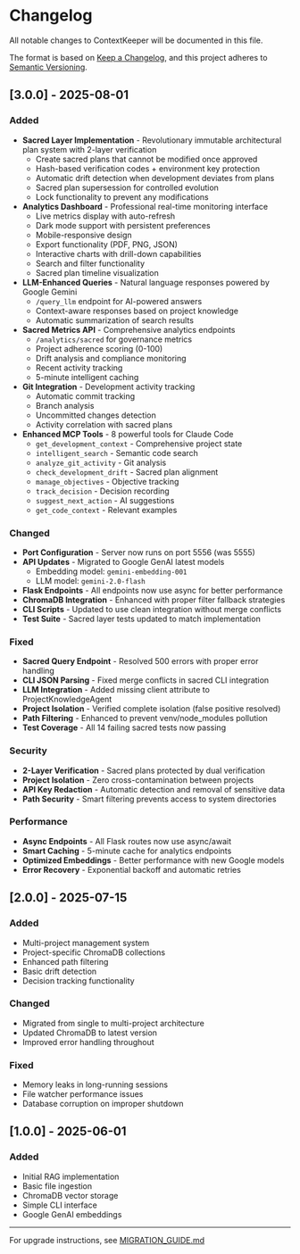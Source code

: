 # Changelog

All notable changes to ContextKeeper will be documented in this file.

The format is based on [Keep a Changelog](https://keepachangelog.com/en/1.1.0/),
and this project adheres to [Semantic Versioning](https://semver.org/spec/v2.0.0.html).

## [3.0.0] - 2025-08-01

### Added
- **Sacred Layer Implementation** - Revolutionary immutable architectural plan system with 2-layer verification
  - Create sacred plans that cannot be modified once approved
  - Hash-based verification codes + environment key protection
  - Automatic drift detection when development deviates from plans
  - Sacred plan supersession for controlled evolution
  - Lock functionality to prevent any modifications
- **Analytics Dashboard** - Professional real-time monitoring interface
  - Live metrics display with auto-refresh
  - Dark mode support with persistent preferences
  - Mobile-responsive design
  - Export functionality (PDF, PNG, JSON)
  - Interactive charts with drill-down capabilities
  - Search and filter functionality
  - Sacred plan timeline visualization
- **LLM-Enhanced Queries** - Natural language responses powered by Google Gemini
  - `/query_llm` endpoint for AI-powered answers
  - Context-aware responses based on project knowledge
  - Automatic summarization of search results
- **Sacred Metrics API** - Comprehensive analytics endpoints
  - `/analytics/sacred` for governance metrics
  - Project adherence scoring (0-100)
  - Drift analysis and compliance monitoring
  - Recent activity tracking
  - 5-minute intelligent caching
- **Git Integration** - Development activity tracking
  - Automatic commit tracking
  - Branch analysis
  - Uncommitted changes detection
  - Activity correlation with sacred plans
- **Enhanced MCP Tools** - 8 powerful tools for Claude Code
  - `get_development_context` - Comprehensive project state
  - `intelligent_search` - Semantic code search
  - `analyze_git_activity` - Git analysis
  - `check_development_drift` - Sacred plan alignment
  - `manage_objectives` - Objective tracking
  - `track_decision` - Decision recording
  - `suggest_next_action` - AI suggestions
  - `get_code_context` - Relevant examples

### Changed
- **Port Configuration** - Server now runs on port 5556 (was 5555)
- **API Updates** - Migrated to Google GenAI latest models
  - Embedding model: `gemini-embedding-001`
  - LLM model: `gemini-2.0-flash`
- **Flask Endpoints** - All endpoints now use async for better performance
- **ChromaDB Integration** - Enhanced with proper filter fallback strategies
- **CLI Scripts** - Updated to use clean integration without merge conflicts
- **Test Suite** - Sacred layer tests updated to match implementation

### Fixed
- **Sacred Query Endpoint** - Resolved 500 errors with proper error handling
- **CLI JSON Parsing** - Fixed merge conflicts in sacred CLI integration
- **LLM Integration** - Added missing client attribute to ProjectKnowledgeAgent
- **Project Isolation** - Verified complete isolation (false positive resolved)
- **Path Filtering** - Enhanced to prevent venv/node_modules pollution
- **Test Coverage** - All 14 failing sacred tests now passing

### Security
- **2-Layer Verification** - Sacred plans protected by dual verification
- **Project Isolation** - Zero cross-contamination between projects
- **API Key Redaction** - Automatic detection and removal of sensitive data
- **Path Security** - Smart filtering prevents access to system directories

### Performance
- **Async Endpoints** - All Flask routes now use async/await
- **Smart Caching** - 5-minute cache for analytics endpoints
- **Optimized Embeddings** - Better performance with new Google models
- **Error Recovery** - Exponential backoff and automatic retries

## [2.0.0] - 2025-07-15

### Added
- Multi-project management system
- Project-specific ChromaDB collections
- Enhanced path filtering
- Basic drift detection
- Decision tracking functionality

### Changed
- Migrated from single to multi-project architecture
- Updated ChromaDB to latest version
- Improved error handling throughout

### Fixed
- Memory leaks in long-running sessions
- File watcher performance issues
- Database corruption on improper shutdown

## [1.0.0] - 2025-06-01

### Added
- Initial RAG implementation
- Basic file ingestion
- ChromaDB vector storage
- Simple CLI interface
- Google GenAI embeddings

---

For upgrade instructions, see [MIGRATION_GUIDE.md](docs/guides/MIGRATION_GUIDE.md)